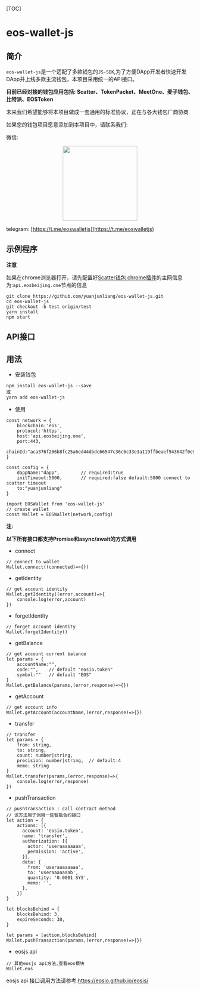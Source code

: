 [TOC]

# eos-wallet-js

## 简介

`eos-wallet-js`是一个适配了多款钱包的`JS-SDK`,为了方便DApp开发者快速开发DApp并上线多款主流钱包，本项目采用统一的API接口。

**目前已经对接的钱包应用包括: Scatter、TokenPacket、MeetOne、麦子钱包、比特派、EOSToken**

未来我们希望能够将本项目做成一套通用的标准协议，正在与各大钱包厂商协商

如果您的钱包项目愿意添加到本项目中，请联系我们:

微信: 
<div align="center">
    <img src="https://github.com/yuanjunliang/eos-wallet-js/blob/master/doc/wechat.jpeg?raw=true" width="200px">
</div>

telegram: [https://t.me/eoswalletjs](https://t.me/eoswalletjs)

## 示例程序

**注意**

如果在chrome浏览器打开，请先配置好[Scatter钱包 chrome插件](https://chrome.google.com/webstore/detail/scatter/ammjpmhgckkpcamddpolhchgomcojkle)的主网信息为:`api.eosbeijing.one`节点的信息


```
git clone https://github.com/yuanjunliang/eos-wallet-js.git
cd eos-wallet-js
git checkout -b test origin/test
yarn install
npm start
```

## API接口

## 用法

- 安装钱包

```
npm install eos-wallet-js --save
或
yarn add eos-wallet-js
```

- 使用

```
const network = {
    blockchain:'eos',
    protocol:'https',
    host:'api.eosbeijing.one',
    port:443,
    chainId:"aca376f206b8fc25a6ed44dbdc66547c36c6c33e3a119ffbeaef943642f0e906"
}

const config = {
    dappName:"dapp",        // required:true
    initTimeout:5000,       // required:false default:5000 connect to scatter timeout
    to:"yuanjunliang"
}

import EOSWallet from 'eos-wallet-js'
// create wallet
const Wallet = EOSWallet(network,config)
```

**注:**

**以下所有接口都支持Promise和async/await的方式调用**

- connect

```
// connect to wallet
Wallet.connect((connected)=>{})
```

- getIdentity

```
// get account identity
Wallet.getIdentity((error,account)=>{
	console.log(error,account)
})
```

- forgetIdentity

```
// forget account identity
Wallet.forgetIdentity()
```

- getBalance

```
// get account current balance
let params = {
    accountName:"",
    code:"",    // default "eosio.token"
    symbol:""   // default "EOS"
}
Wallet.getBalance(params,(error,response)=>{})
```

- getAccount

```
// get account info
Wallet.getAccount(accountName,(error,response)=>{})
```

- transfer

```
// transfer
let params = {
    from: string,
    to: string,
    count: number|string,
    precision: number|string,  // default:4
    memo: string
}
Wallet.transfer(params,(error,response)=>{
	console.log(error,response)
})
```

- pushTransaction

```
// pushTransaction : call contract method
// 该方法用于调用一些智能合约接口
let action = {
    actions: [{
      account: 'eosio.token',
      name: 'transfer',
      authorization: [{
        actor: 'useraaaaaaaa',
        permission: 'active',
      }],
      data: {
        from: 'useraaaaaaaa',
        to: 'useraaaaaaab',
        quantity: '0.0001 SYS',
        memo: '',
      },
    }]
}

let blocksBehind = {
    blocksBehind: 3,
    expireSeconds: 30,
}

let params = [action,blocksBehind]
Wallet.pushTransaction(params,(error,response)=>{})
```

- eosjs api

```
// 其他eosjs api方法,查看eos模块
Wallet.eos
```

eosjs api 接口调用方法请参考:https://eosio.github.io/eosjs/